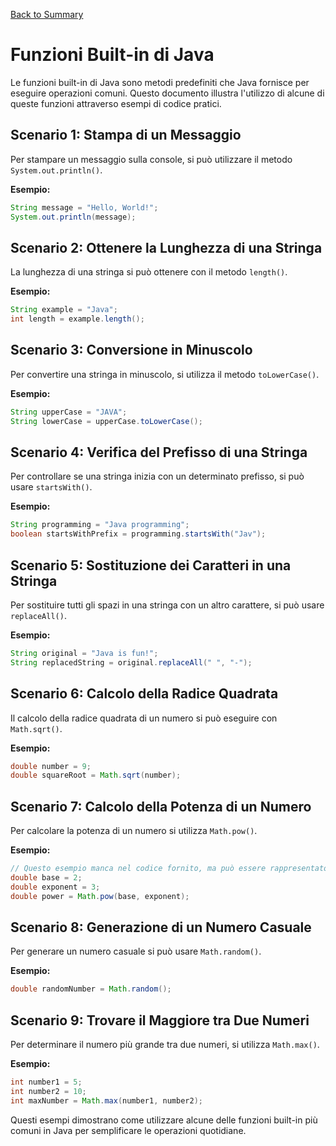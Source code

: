 [Back to Summary](../Summary.md)

# Funzioni Built-in di Java

Le funzioni built-in di Java sono metodi predefiniti che Java fornisce per eseguire operazioni comuni.
Questo documento illustra l'utilizzo di alcune di queste funzioni attraverso esempi di codice pratici.

## Scenario 1: Stampa di un Messaggio

Per stampare un messaggio sulla console, si può utilizzare il metodo `System.out.println()`.

**Esempio:**
```java
String message = "Hello, World!";
System.out.println(message);
```

## Scenario 2: Ottenere la Lunghezza di una Stringa

La lunghezza di una stringa si può ottenere con il metodo `length()`.

**Esempio:**
```java
String example = "Java";
int length = example.length();
```

## Scenario 3: Conversione in Minuscolo

Per convertire una stringa in minuscolo, si utilizza il metodo `toLowerCase()`.

**Esempio:**
```java
String upperCase = "JAVA";
String lowerCase = upperCase.toLowerCase();
```

## Scenario 4: Verifica del Prefisso di una Stringa

Per controllare se una stringa inizia con un determinato prefisso, si può usare `startsWith()`.

**Esempio:**
```java
String programming = "Java programming";
boolean startsWithPrefix = programming.startsWith("Jav");
```

## Scenario 5: Sostituzione dei Caratteri in una Stringa

Per sostituire tutti gli spazi in una stringa con un altro carattere, si può usare `replaceAll()`.

**Esempio:**
```java
String original = "Java is fun!";
String replacedString = original.replaceAll(" ", "-");
```

## Scenario 6: Calcolo della Radice Quadrata

Il calcolo della radice quadrata di un numero si può eseguire con `Math.sqrt()`.

**Esempio:**
```java
double number = 9;
double squareRoot = Math.sqrt(number);
```

## Scenario 7: Calcolo della Potenza di un Numero

Per calcolare la potenza di un numero si utilizza `Math.pow()`.

**Esempio:**
```java
// Questo esempio manca nel codice fornito, ma può essere rappresentato così:
double base = 2;
double exponent = 3;
double power = Math.pow(base, exponent);
```

## Scenario 8: Generazione di un Numero Casuale

Per generare un numero casuale si può usare `Math.random()`.

**Esempio:**
```java
double randomNumber = Math.random();
```

## Scenario 9: Trovare il Maggiore tra Due Numeri

Per determinare il numero più grande tra due numeri, si utilizza `Math.max()`.

**Esempio:**
```java
int number1 = 5;
int number2 = 10;
int maxNumber = Math.max(number1, number2);
```

Questi esempi dimostrano come utilizzare alcune delle funzioni built-in più comuni in Java per semplificare le operazioni quotidiane.
